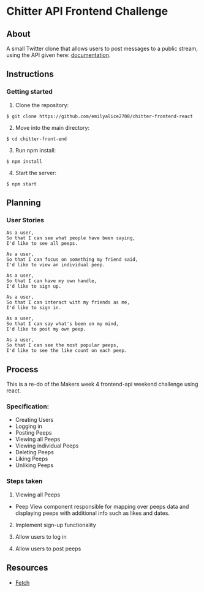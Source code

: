 # Chitter API Frontend Challenge

## About

A small Twitter clone that allows users to post messages to a public stream, using the API given here: [documentation](https://github.com/makersacademy/chitter_api_backend). 

## Instructions

### Getting started

1. Clone the repository:

```
$ git clone https://github.com/emilyalice2708/chitter-frontend-react
```

2. Move into the main directory:

```
$ cd chitter-front-end
```

3. Run npm install:

```
$ npm install
```

4. Start the server:

```
$ npm start
```

## Planning

### User Stories
```
As a user,
So that I can see what people have been saying,
I'd like to see all peeps.
```
```
As a user,
So that I can focus on something my friend said,
I'd like to view an individual peep.
```
```
As a user,
So that I can have my own handle,
I'd like to sign up.
```
```
As a user,
So that I can interact with my friends as me,
I'd like to sign in.
```
```
As a user,
So that I can say what's been on my mind,
I'd like to post my own peep.
```
```
As a user,
So that I can see the most popular peeps,
I'd like to see the like count on each peep.
```
## Process

This is a re-do of the Makers week 4 frontend-api weekend challenge using react. 

### Specification:
- Creating Users
- Logging in
- Posting Peeps
- Viewing all Peeps
- Viewing individual Peeps
- Deleting Peeps
- Liking Peeps
- Unliking Peeps

### Steps taken

1. Viewing all Peeps
- Peep View component responsible for mapping over peeps data and displaying peeps with additional info such as likes and dates.

2. Implement sign-up functionality

3. Allow users to log in

4. Allow users to post peeps

## Resources
- [Fetch](https://developer.mozilla.org/en-US/docs/Web/API/Fetch_API/Using_Fetch)